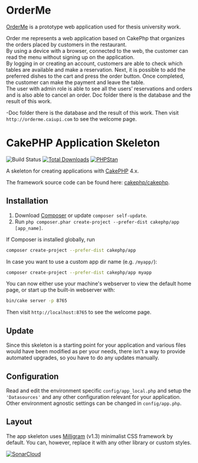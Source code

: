 
# OrderMe
[OrderMe](http://orderme.caiupi.com) is a prototype web application used for thesis university work.

Order me represents a web application based on CakePhp that organizes the orders placed by customers in the restaurant.<br>
By using a device with a browser, connected to the web, the customer can read the menu without signing up on the application.<br>
By logging in or creating an account, customers are able to check which tables are available and make a reservation.
Next, it is possible to add the preferred dishes to the cart and press the order button. Once completed, the customer can make the payment and leave the table.<br>
The user with admin role is able to see all the users’ reservations and orders and is also able to cancel an order.
Doc folder there is the database and the result of this work.<br>

-Doc folder there is the database and the result of this work.
Then visit `http://orderme.caiupi.com` to see the welcome page.



# CakePHP Application Skeleton

![Build Status](https://github.com/cakephp/app/actions/workflows/ci.yml/badge.svg?branch=master)
[![Total Downloads](https://img.shields.io/packagist/dt/cakephp/app.svg?style=flat-square)](https://packagist.org/packages/cakephp/app)
[![PHPStan](https://img.shields.io/badge/PHPStan-level%207-brightgreen.svg?style=flat-square)](https://github.com/phpstan/phpstan)



A skeleton for creating applications with [CakePHP](https://cakephp.org) 4.x.

The framework source code can be found here: [cakephp/cakephp](https://github.com/cakephp/cakephp).

## Installation

1. Download [Composer](https://getcomposer.org/doc/00-intro.md) or update `composer self-update`.
2. Run `php composer.phar create-project --prefer-dist cakephp/app [app_name]`.

If Composer is installed globally, run

```bash
composer create-project --prefer-dist cakephp/app
```

In case you want to use a custom app dir name (e.g. `/myapp/`):

```bash
composer create-project --prefer-dist cakephp/app myapp
```

You can now either use your machine's webserver to view the default home page, or start
up the built-in webserver with:

```bash
bin/cake server -p 8765
```

Then visit `http://localhost:8765` to see the welcome page.

## Update

Since this skeleton is a starting point for your application and various files
would have been modified as per your needs, there isn't a way to provide
automated upgrades, so you have to do any updates manually.

## Configuration

Read and edit the environment specific `config/app_local.php` and setup the
`'Datasources'` and any other configuration relevant for your application.
Other environment agnostic settings can be changed in `config/app.php`.

## Layout

The app skeleton uses [Milligram](https://milligram.io/) (v1.3) minimalist CSS
framework by default. You can, however, replace it with any other library or
custom styles.

[![SonarCloud](https://sonarcloud.io/images/project_badges/sonarcloud-white.svg)](https://sonarcloud.io/summary/new_code?id=caiupi_calcolo-numerico)
